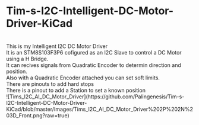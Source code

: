 # Tim-s-I2C-Intelligent-DC-Motor-Driver-KiCad<br>
<br>
This is my Intelligent I2C DC Motor Driver<br>
It is an STM8S103F3P6 cofigured as an I2C Slave to control a DC Motor using a H Bridge.<br>
It can recives signals from Quadratic Encoder to determin direction and position.<br>
Also with a Quadratic Encoder attached you can set soft limits.<br>
There are pinouts to add hard stops<br>
There is a pinout to add a Station to set a known position<br>
![Tims_I2C_AI_DC_Motor_Driver](https://github.com/Palingenesis/Tim-s-I2C-Intelligent-DC-Motor-Driver-KiCad/blob/master/Images/Tims_I2C_AI_DC_Motor_Driver%202P%202N%203D_Front.png?raw=true)


